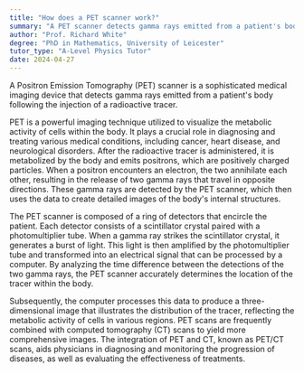 ```yaml
---
title: "How does a PET scanner work?"
summary: "A PET scanner detects gamma rays emitted from a patient's body following the injection of a radioactive tracer, allowing for imaging of metabolic processes and aiding in medical diagnoses."
author: "Prof. Richard White"
degree: "PhD in Mathematics, University of Leicester"
tutor_type: "A-Level Physics Tutor"
date: 2024-04-27
---
```


A Positron Emission Tomography (PET) scanner is a sophisticated medical imaging device that detects gamma rays emitted from a patient's body following the injection of a radioactive tracer.

PET is a powerful imaging technique utilized to visualize the metabolic activity of cells within the body. It plays a crucial role in diagnosing and treating various medical conditions, including cancer, heart disease, and neurological disorders. After the radioactive tracer is administered, it is metabolized by the body and emits positrons, which are positively charged particles. When a positron encounters an electron, the two annihilate each other, resulting in the release of two gamma rays that travel in opposite directions. These gamma rays are detected by the PET scanner, which then uses the data to create detailed images of the body's internal structures.

The PET scanner is composed of a ring of detectors that encircle the patient. Each detector consists of a scintillator crystal paired with a photomultiplier tube. When a gamma ray strikes the scintillator crystal, it generates a burst of light. This light is then amplified by the photomultiplier tube and transformed into an electrical signal that can be processed by a computer. By analyzing the time difference between the detections of the two gamma rays, the PET scanner accurately determines the location of the tracer within the body.

Subsequently, the computer processes this data to produce a three-dimensional image that illustrates the distribution of the tracer, reflecting the metabolic activity of cells in various regions. PET scans are frequently combined with computed tomography (CT) scans to yield more comprehensive images. The integration of PET and CT, known as PET/CT scans, aids physicians in diagnosing and monitoring the progression of diseases, as well as evaluating the effectiveness of treatments.
    